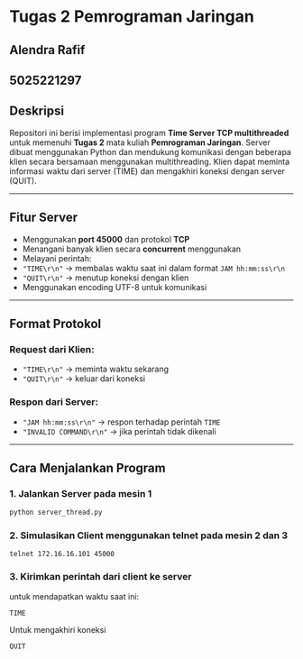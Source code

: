# Tugas 2 Pemrograman Jaringan

## Alendra Rafif
## 5025221297

## Deskripsi
Repositori ini berisi implementasi program **Time Server TCP multithreaded** untuk memenuhi **Tugas 2** mata kuliah **Pemrograman Jaringan**. Server dibuat menggunakan Python dan mendukung komunikasi dengan beberapa klien secara bersamaan menggunakan multithreading. Klien dapat meminta informasi waktu dari server (TIME) dan mengakhiri koneksi dengan server (QUIT).

---

## Fitur Server

-  Menggunakan **port 45000** dan protokol **TCP**
-  Menangani banyak klien secara **concurrent** menggunakan 
-  Melayani perintah:
  - `"TIME\r\n"` → membalas waktu saat ini dalam format `JAM hh:mm:ss\r\n`
  - `"QUIT\r\n"` → menutup koneksi dengan klien
- Menggunakan encoding UTF-8 untuk komunikasi

---

## Format Protokol

### Request dari Klien:
- `"TIME\r\n"` → meminta waktu sekarang
- `"QUIT\r\n"` → keluar dari koneksi

### Respon dari Server:
- `"JAM hh:mm:ss\r\n"` → respon terhadap perintah `TIME`
- `"INVALID COMMAND\r\n"` → jika perintah tidak dikenali

---

## Cara Menjalankan Program

### 1. Jalankan Server pada mesin 1
```bash
python server_thread.py
```
### 2. Simulasikan Client menggunakan telnet pada mesin 2 dan 3
```
telnet 172.16.16.101 45000
```

### 3. Kirimkan perintah dari client ke server
untuk mendapatkan waktu saat ini:
```
TIME
```

Untuk mengakhiri koneksi
```
QUIT
```
